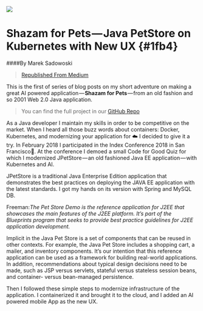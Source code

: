 ![](https://cdn-images-1.medium.com/max/1200/1*6jcIC1sdC_Dr9UdstA35NQ.png)

# Shazam for Pets — Java PetStore on Kubernetes with New UX {#1fb4}

####By Marek Sadowoski 
> [Republished From Medium](https://medium.com/@blumareks/shazam-for-pets-java-petstore-on-kubernetes-with-new-ux-89b48565242b)

This is the first of series of blog posts on my short adventure on making a great AI powered application — **Shazam for Pets** — from an old fashion and so 2001 Web 2.0 Java application.

> You can find the full project in our [GitHub Repo](https://github.com/blumareks/2018-petstore)

As a Java developer I maintain my skills in order to be competitive on the market. When I heard all those buzz words about containers: Docker, Kubernetes, and modernizing your application for ☁️ I decided to give it a try. In February 2018 I participated in the Index Conference 2018 in San Francisco🌉. At the conference I demoed a small Code for Good Quiz for which I modernized JPetStore — an old fashioned Java EE application — with Kubernetes and AI.

JPetStore is a traditional Java Enterprise Edition application that demonstrates the best practices on deploying the JAVA EE application with the latest standards. I got my hands on its version with Spring and MySQL DB.

Freeman:_The Pet Store Demo is the reference application for J2EE that showcases the main features of the J2EE platform. It’s part of the Blueprints program that seeks to provide best practice guidelines for J2EE application development._

Implicit in the Java Pet Store is a set of components that can be reused in other contexts. For example, the Java Pet Store includes a shopping cart, a mailer, and inventory components. It’s our intention that this reference application can be used as a framework for building real-world applications. In addition, recommendations about typical design decisions need to be made, such as JSP versus servlets, stateful versus stateless session beans, and container- versus bean-managed persistence.

Then I followed these simple steps to modernize infrastructure of the application. I containerized it and brought it to the cloud, and I added an AI powered mobile App as the new UX.

